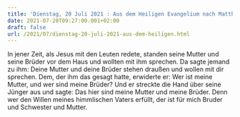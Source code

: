 ```yaml
---
title: 'Dienstag, 20 Juli 2021 : Aus dem Heiligen Evangelium nach Matthäus - Mt 12,46-50.'
date: 2021-07-20T09:27:00.001+02:00
draft: false
url: /2021/07/dienstag-20-juli-2021-aus-dem-heiligen.html
---
```


In jener Zeit, als Jesus mit den Leuten redete, standen seine Mutter und seine Brüder vor dem Haus und wollten mit ihm sprechen. Da sagte jemand zu ihm: Deine Mutter und deine Brüder stehen draußen und wollen mit dir sprechen. Dem, der ihm das gesagt hatte, erwiderte er: Wer ist meine Mutter, und wer sind meine Brüder? Und er streckte die Hand über seine Jünger aus und sagte: Das hier sind meine Mutter und meine Brüder. Denn wer den Willen meines himmlischen Vaters erfüllt, der ist für mich Bruder und Schwester und Mutter.